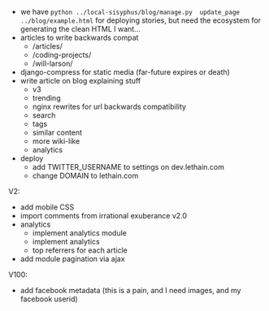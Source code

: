 
* we have ``python ../local-sisyphus/blog/manage.py  update_page ../blog/example.html``
    for deploying stories, but need the ecosystem for generating the clean HTML I want...
* articles to write backwards compat
  * /articles/
  * /coding-projects/
  * /will-larson/
* django-compress for static media (far-future expires or death)
* write article on blog explaining stuff
    * v3
    * trending
    * nginx rewrites for url backwards compatibility
    * search
    * tags
    * similar content
    * more wiki-like
    * analytics
* deploy
    * add TWITTER_USERNAME to settings on dev.lethain.com
    * change DOMAIN to lethain.com

V2:

* add mobile CSS
* import comments from irrational exuberance v2.0
* analytics
  * implement analytics module
  * implement analytics
  * top referrers for each article
* add module pagination via ajax

V100:
* add facebook metadata (this is a pain, and I need images, and my facebook userid)
